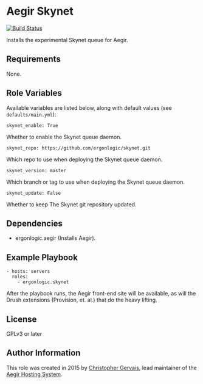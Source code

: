 Aegir Skynet
============

[![Build Status](https://travis-ci.org/ergonlogic/ansible-role-aegir-skynet.svg?branch=master)](https://travis-ci.org/ergonlogic/ansible-role-aegir-skynet)

Installs the experimental Skynet queue for Aegir.


Requirements
------------

None.


Role Variables
--------------

Available variables are listed below, along with default values (see `defaults/main.yml`):

    skynet_enable: True

Whether to enable the Skynet queue daemon.

    skynet_repo: https://github.com/ergonlogic/skynet.git

Which repo to use when deploying the Skynet queue daemon.

    skynet_version: master

Which branch or tag to use when deploying the Skynet queue daemon.

    skynet_update: False

Whether to keep The Skynet git repository updated.


Dependencies
------------

  - ergonlogic.aegir (Installs Aegir).


Example Playbook
----------------

    - hosts: servers
      roles:
        - ergonlogic.skynet

After the playbook runs, the Aegir front-end site will be available, as will
the Drush extensions (Provision, et. al.) that do the heavy lifting.


License
-------

GPLv3 or later


Author Information
------------------

This role was created in 2015 by [Christopher Gervais](http://ergonlogic.com/), lead maintainer of the [Aegir Hosting System](http://www.aegirproject.org).

